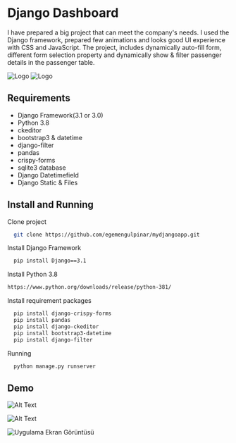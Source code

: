 # Django Dashboard
I have prepared a big project that can meet the company's needs. 
I used the Django framework, prepared few animations and looks good UI experience with CSS and JavaScript.
The project, includes dynamically auto-fill form, different form selection property and dynamically show & filter
passenger details in the passenger table.

![Logo](https://www.linkpicture.com/q/Main-page1.png)
![Logo](https://www.linkpicture.com/q/Main-page2.png)

    

    
## Requirements

- Django Framework(3.1 or 3.0)
- Python 3.8
- ckeditor
- bootstrap3 & datetime
- django-filter
- pandas
- crispy-forms
- sqlite3 database
- Django Datetimefield
- Django Static & Files
## Install and Running

Clone project

```bash
  git clone https://github.com/egemengulpinar/mydjangoapp.git
```

Install Django Framework

```bash
  pip install Django==3.1
```
Install Python 3.8 
```bash
https://www.python.org/downloads/release/python-381/
```
Install requirement packages 

```bash
  pip install django-crispy-forms
  pip install pandas
  pip install django-ckeditor
  pip install bootstrap3-datetime
  pip install django-filter
```

Running

```bash
  python manage.py runserver
```

  
## Demo



  
![Alt Text](https://media.giphy.com/media/xgDs14Sdqnyy5yuwGa/giphy.gif?cid=790b7611c161c1d5367ed36ff6df26b8558d7fa88df07607&rid=giphy.gif&ct=g)

![Alt Text](https://media.giphy.com/media/g1coW9BGCm3BxcxDmB/giphy.gif?cid=790b76115f4727a9d97ddfbd9b79963fb7a7c1f002c72900&rid=giphy.gif&ct=g)



![Uygulama Ekran Görüntüsü](https://www.linkpicture.com/q/mainpage3.jpg)

  
